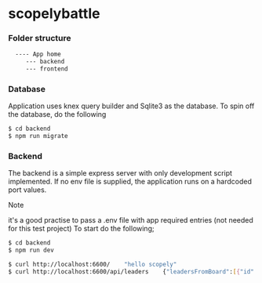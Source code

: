 # scopelybattle
### Folder structure

```sh
  ---- App home 
     --- backend 
     --- frontend
```

### Database
Application uses knex query builder and Sqlite3 as the database.
To spin off the database, do the following

```sh
$ cd backend
$ npm run migrate
```

### Backend
The backend is a simple express server with only development script implemented. 
If no env file is supplied, the application runs on a hardcoded port values.
> [!NOTE]  
> it's a good practise to pass a .env file with app required entries (not needed for this test project)
To start do the following;

```sh
$ cd backend
$ npm run dev
```

```sh
$ curl http://localhost:6600/    "hello scopely"
$ curl http://localhost:6600/api/leaders    {"leadersFromBoard":[{"id":1,"player":2,"rank":1,"score":10000}]}%  
```
